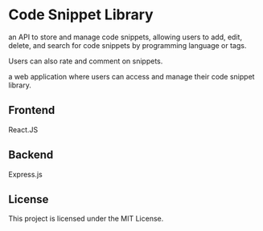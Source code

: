 # Code Snippet Library

an API to store and manage code snippets, allowing users to add, edit, delete, and search for code snippets by programming language or tags.

Users can also rate and comment on snippets.

a web application where users can access and manage their code snippet library.

## Frontend

React.JS

## Backend

Express.js

## License

This project is licensed under the MIT License.
